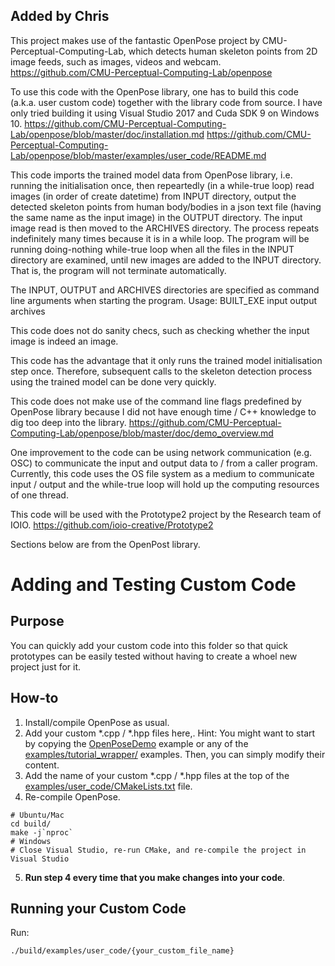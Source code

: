 ## Added by Chris
This project makes use of the fantastic OpenPose project by CMU-Perceptual-Computing-Lab, which detects human skeleton points from 2D image feeds, such as images, videos and webcam.
https://github.com/CMU-Perceptual-Computing-Lab/openpose

To use this code with the OpenPose library, one has to build this code (a.k.a. user custom code) together with the library code from source. I have only tried building it using Visual Studio 2017 and Cuda SDK 9 on Windows 10.
https://github.com/CMU-Perceptual-Computing-Lab/openpose/blob/master/doc/installation.md
https://github.com/CMU-Perceptual-Computing-Lab/openpose/blob/master/examples/user_code/README.md

This code imports the trained model data from OpenPose library, i.e. running the initialisation once, then repeartedly (in a while-true loop) read images (in order of create datetime) from INPUT directory, output the detected skeleton points from human body/bodies in a json text file (having the same name as the input image) in the OUTPUT directory. The input image read is then moved to the ARCHIVES directory. The process repeats indefinitely many times because it is in a while loop. The program will be running doing-nothing while-true loop when all the files in the INPUT directory are examined, until new images are added to the INPUT directory. That is, the program will not terminate automatically. 

The INPUT, OUTPUT and ARCHIVES directories are specified as command line arguments when starting the program.
Usage: BUILT_EXE input output archives

This code does not do sanity checs, such as checking whether the input image is indeed an image.

This code has the advantage that it only runs the trained model initialisation step once. Therefore, subsequent calls to the skeleton detection process using the trained model can be done very quickly.

This code does not make use of the command line flags predefined by OpenPose library because I did not have enough time / C++ knowledge to dig too deep into the library.
https://github.com/CMU-Perceptual-Computing-Lab/openpose/blob/master/doc/demo_overview.md

One improvement to the code can be using network communication (e.g. OSC) to communicate the input and output data to / from a caller program. Currently, this code uses the OS file system as a medium to communicate input / output and the while-true loop will hold up the computing resources of one thread.

This code will be used with the Prototype2 project by the Research team of IOIO.
https://github.com/ioio-creative/Prototype2



Sections below are from the OpenPost library.

Adding and Testing Custom Code
====================================



## Purpose
You can quickly add your custom code into this folder so that quick prototypes can be easily tested without having to create a whoel new project just for it.



## How-to
1. Install/compile OpenPose as usual.
2. Add your custom *.cpp / *.hpp files here,. Hint: You might want to start by copying the [OpenPoseDemo](../openpose/openpose.cpp) example or any of the [examples/tutorial_wrapper/](../tutorial_wrapper/) examples. Then, you can simply modify their content.
3. Add the name of your custom *.cpp / *.hpp files at the top of the [examples/user_code/CMakeLists.txt](./CMakeLists.txt) file.
4. Re-compile OpenPose.
```
# Ubuntu/Mac
cd build/
make -j`nproc`
# Windows
# Close Visual Studio, re-run CMake, and re-compile the project in Visual Studio 
```
5. **Run step 4 every time that you make changes into your code**.



## Running your Custom Code
Run:
```
./build/examples/user_code/{your_custom_file_name}
```
